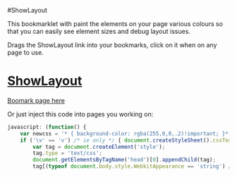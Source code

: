 #ShowLayout

This bookmarklet with paint the elements on your page various colours so that you can easily see element sizes and debug layout issues.

Drags the ShowLayout link into your bookmarks, click on it when on any page to use.

<div class="container">
	<h1>
		<a href="javascript: (function (){     var newcss = '* { background-color: rgba(255,0,0,.2)!important; }* * { background-color: rgba(0,255,0,.2)!important; }* * * { background-color: rgba(0,0,255,.2)!important; }* * * * { background-color: rgba(255,0,255,.2)!important; }* * * * * { background-color: rgba(0,255,255,.2)!important; }* * * * * * { background-color: rgba(255,255,0,.2)!important; }';     if ('\v'=='v') { document.createStyleSheet().cssText = newcss;     } else {         var tag = document.createElement('style'); tag.type = 'text/css'; document.getElementsByTagName('head')[0].appendChild(tag);          tag[ (typeof document.body.style.WebkitAppearance=='string') /* webkit only */ ? 'innerText' : 'innerHTML'] = newcss;         } })();">ShowLayout</a>
	</h1>
</div>

[Boomark page here](http://maneeshchiba.github.io/showLayout/)

Or just inject this code into pages you working on:
```javascript
javascript: (function() {
    var newcss = '* { background-color: rgba(255,0,0,.2)!important; }* * { background-color: rgba(0,255,0,.2)!important; }* * * { background-color: rgba(0,0,255,.2)!important; }* * * * { background-color: rgba(255,0,255,.2)!important; }* * * * * { background-color: rgba(0,255,255,.2)!important; }* * * * * * { background-color: rgba(255,255,0,.2)!important; }';
    if ('\v' == 'v') /* ie only */ { document.createStyleSheet().cssText = newcss; } else {
        var tag = document.createElement('style');
        tag.type = 'text/css';
        document.getElementsByTagName('head')[0].appendChild(tag);
        tag[(typeof document.body.style.WebkitAppearance == 'string') /* webkit only */ ? 'innerText' : 'innerHTML'] = newcss; } })();
```